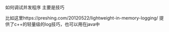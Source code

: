 如何调试并发程序
主要是技巧

比如这里https://preshing.com/20120522/lightweight-in-memory-logging/
提供了c++的轻量级的log技巧，也可以用在java中